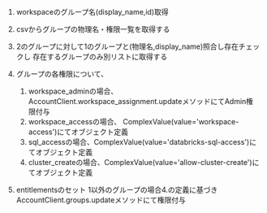 
1. workspaceのグループ名(display_name,id)取得
2. csvからグループの物理名・権限一覧を取得する
3. 2のグループに対して1のグループと(物理名,display_name)照合し存在チェックし
    存在するグループのみ別リストに取得する
    
4. グループの各権限について、  
    1.  workspace_adminの場合、AccountClient.workspace_assignment.updateメソッドにてAdmin権限付与
    2.  workspace_accessの場合、 ComplexValue(value='workspace-access')にてオブジェクト定義
    3.  sql_accessの場合、ComplexValue(value='databricks-sql-access')にてオブジェクト定義
    4.  cluster_createの場合、ComplexValue(value='allow-cluster-create')にてオブジェクト定義

5. entitlementsのセット
    1以外のグループの場合4.の定義に基づきAccountClient.groups.updateメソッドにて権限付与 

